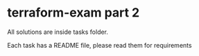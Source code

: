 # terraform-exam part 2

All solutions are inside tasks folder.

Each task has a README file, please read them for requirements 
